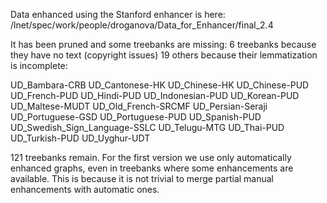 Data enhanced using the Stanford enhancer is here:
/lnet/spec/work/people/droganova/Data_for_Enhancer/final_2.4

It has been pruned and some treebanks are missing:
6 treebanks because they have no text (copyright issues)
19 others because their lemmatization is incomplete:

UD_Bambara-CRB
UD_Cantonese-HK
UD_Chinese-HK
UD_Chinese-PUD
UD_French-PUD
UD_Hindi-PUD
UD_Indonesian-PUD
UD_Korean-PUD
UD_Maltese-MUDT
UD_Old_French-SRCMF
UD_Persian-Seraji
UD_Portuguese-GSD
UD_Portuguese-PUD
UD_Spanish-PUD
UD_Swedish_Sign_Language-SSLC
UD_Telugu-MTG
UD_Thai-PUD
UD_Turkish-PUD
UD_Uyghur-UDT

121 treebanks remain.
For the first version we use only automatically enhanced graphs, even in treebanks where some enhancements
are available. This is because it is not trivial to merge partial manual enhancements with automatic ones.
